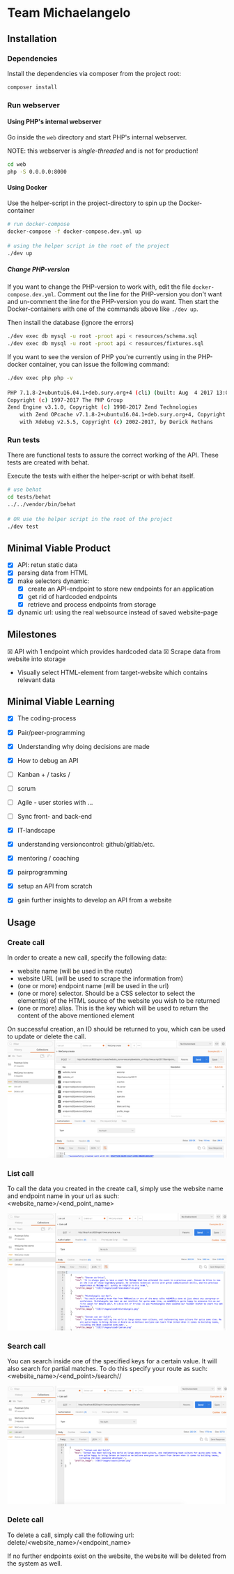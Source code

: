 # Team Michaelangelo

## Installation

### Dependencies
Install the dependencies via composer from the project root:

```bash
composer install
```

### Run webserver

#### Using PHP's internal webserver
Go inside the `web` directory and start PHP's internal webserver.

NOTE: this webserver is _single-threaded_ and is not for production!

```bash
cd web
php -S 0.0.0.0:8000
````

#### Using Docker
Use the helper-script in the project-directory to spin up the Docker-container

```bash
# run docker-compose
docker-compose -f docker-compose.dev.yml up

# using the helper script in the root of the project
./dev up
```

##### Change PHP-version
If you want to change the PHP-version to work with, edit the file `docker-compose.dev.yml`.
Comment out the line for the PHP-version you don't want and un-comment the line for
the PHP-version you do want. Then start the Docker-containers with one of the commands above
like `./dev up`.

Then install the database (ignore the errors)
```bash
./dev exec db mysql -u root -proot api < resources/schema.sql
./dev exec db mysql -u root -proot api < resources/fixtures.sql
```

If you want to see the version of PHP you're currently using in the PHP-docker container,
you can issue the following command:
```bash
./dev exec php php -v

PHP 7.1.8-2+ubuntu16.04.1+deb.sury.org+4 (cli) (built: Aug  4 2017 13:04:12) ( NTS )
Copyright (c) 1997-2017 The PHP Group
Zend Engine v3.1.0, Copyright (c) 1998-2017 Zend Technologies
    with Zend OPcache v7.1.8-2+ubuntu16.04.1+deb.sury.org+4, Copyright (c) 1999-2017, by Zend Technologies
    with Xdebug v2.5.5, Copyright (c) 2002-2017, by Derick Rethans
```
### Run tests
There are functional tests to assure the correct working of the API.
These tests are created with behat.

Execute the tests with either the helper-script or with behat itself.
```bash
# use behat
cd tests/behat
../../vendor/bin/behat

# OR use the helper script in the root of the project
./dev test
```

## Minimal Viable Product

* ☒ API: retun static data
* ☒ parsing data from HTML
* ☒ make selectors dynamic: 
  * ☒ create an API-endpoint to store new endpoints for an application
  * ☒ get rid of hardcoded endpoints
  * ☒ retrieve and process endpoints from storage
* ☒ dynamic url: using the real websource instead of saved website-page

## Milestones

☒ API with 1 endpoint which provides hardcoded data
☒ Scrape data from website into storage
* Visually select HTML-element from target-website which contains relevant data

## Minimal Viable Learning 

* ☒ The coding-process
* ☒ Pair/peer-programming
* ☒ Understanding why doing decisions are made
* ☒ How to debug an API
* ☐ Kanban + / tasks / 
* ☐ scrum
* ☐ Agile - user stories with ...
* ☐ Sync front- and back-end
* ☒ IT-landscape
* ☒ understanding versioncontrol: github/gitlab/etc.

* ☒ mentoring / coaching
* ☒ pairprogramming
* ☒ setup an API from scratch
* ☒ gain further insights to develop an API from a website


## Usage

### Create call

In order to create a new call, specify the following data:
- website name (will be used in the route)
- website URL (will be used to scrape the information from)
- (one or more) endpoint name (will be used in the url)
- (one or more) selector. Should be a CSS selector to select the element(s) of the HTML source of the website you wish to be returned
- (one or more) alias. This is the key which will be used to return the content of the above mentioned element

On successful creation, an ID should be returned to you, which can be used to update or delete the call.
![Create call](web/images/usage_create_call.png)
 
### List call

To call the data you created in the create call, simply use the website name and endpoint name in your url as such:
<website_name>/<end_point_name>

![list call](web/images/usage_list_call.png) 

### Search call
You can search inside one of the specified keys for a certain value. It will also search for partial matches.
To do this specify your route as such: <website_name>/<end_point>/search/<key>/<query>

![Search call](web/images/usage_search.png)

### Delete call

To delete a call, simply call the following url: delete/<website_name>/<endpoint_name>

If no further endpoints exist on the website, the website will be deleted from the system as well.
